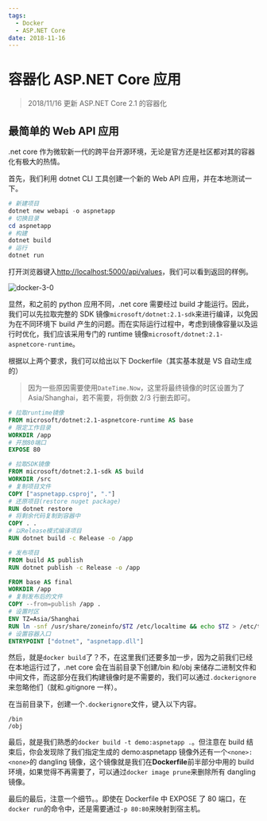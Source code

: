 ```yaml
---
tags:
  - Docker
  - ASP.NET Core
date: 2018-11-16
---
```


# 容器化 ASP.NET Core 应用

> 2018/11/16 更新 ASP.NET Core 2.1 的容器化

## 最简单的 Web API 应用

.net core 作为微软新一代的跨平台开源环境，无论是官方还是社区都对其的容器化有极大的热情。

首先，我们利用 dotnet CLI 工具创建一个新的 Web API 应用，并在本地测试一下。

```powershell
# 新建项目
dotnet new webapi -o aspnetapp
# 切换目录
cd aspnetapp
# 构建
dotnet build
# 运行
dotnet run
```

打开浏览器键入[http://localhost:5000/api/values](http://localhost:5000/api/values)，我们可以看到返回的样例。

![docker-3-0](../../Images/Docker/容器化ASPNETCore应用/api样例.png)

显然，和之前的 python 应用不同，.net core 需要经过 build 才能运行。因此，我们可以先拉取完整的 SDK 镜像`microsoft/dotnet:2.1-sdk`来进行编译，以免因为在不同环境下 build 产生的问题。而在实际运行过程中，考虑到镜像容量以及运行时优化，我们应该采用专门的 runtime 镜像`microsoft/dotnet:2.1-aspnetcore-runtime`。

根据以上两个要求，我们可以给出以下 Dockerfile（其实基本就是 VS 自动生成的）

> 因为一些原因需要使用`DateTime.Now`，这里将最终镜像的时区设置为了 Asia/Shanghai，若不需要，将倒数 2/3 行删去即可。

```Dockerfile
# 拉取runtime镜像
FROM microsoft/dotnet:2.1-aspnetcore-runtime AS base
# 限定工作目录
WORKDIR /app
# 开放80端口
EXPOSE 80

# 拉取SDK镜像
FROM microsoft/dotnet:2.1-sdk AS build
WORKDIR /src
# 复制项目文件
COPY ["aspnetapp.csproj", "."]
# 还原项目(restore nuget package)
RUN dotnet restore
# 将剩余代码复制到容器中
COPY . .
# 以Release模式编译项目
RUN dotnet build -c Release -o /app

# 发布项目
FROM build AS publish
RUN dotnet publish -c Release -o /app

FROM base AS final
WORKDIR /app
# 复制发布后的文件
COPY --from=publish /app .
# 设置时区
ENV TZ=Asia/Shanghai
RUN ln -snf /usr/share/zoneinfo/$TZ /etc/localtime && echo $TZ > /etc/timezone
# 设置容器入口
ENTRYPOINT ["dotnet", "aspnetapp.dll"]
```

然后，就是`docker build`了？不，在这里我们还要多加一步，因为之前我们已经在本地运行过了，.net core 会在当前目录下创建/bin 和/obj 来储存二进制文件和中间文件，而这部分在我们构建镜像时是不需要的，我们可以通过`.dockerignore`来忽略他们（就和.gitignore 一样）。

在当前目录下，创建一个`.dockerignore`文件，键入以下内容。

```
/bin
/obj
```

最后，就是我们熟悉的`docker build -t demo:aspnetapp .`。但注意在 build 结束后，你会发现除了我们指定生成的 demo:aspnetapp 镜像外还有一个`<none>:<none>`的 dangling 镜像，这个镜像就是我们在**Dockerfile**前半部分中用的 build 环境，如果觉得不再需要了，可以通过`docker image prune`来删除所有 dangling 镜像。

最后的最后，注意一个细节。。即使在 Dockerfile 中 EXPOSE 了 80 端口，在`docker run`的命令中，还是需要通过`-p 80:80`来映射到宿主机。
